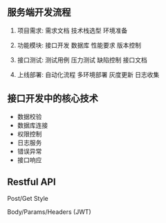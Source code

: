 ## 服务端开发流程

1. 项目需求: 需求文档 技术栈选型 环境准备
2. 功能模块: 接口开发 数据库 性能要求 版本控制
3. 接口测试: 测试用例 压力测试 缺陷控制 接口文档

4. 上线部署: 自动化流程 多环境部署 灰度更新 日志收集

## 接口开发中的核心技术

- 数据校验
- 数据库连接
- 权限控制
- 日志服务
- 错误异常
- 接口响应

## Restful API

Post/Get Style

Body/Params/Headers (JWT)



